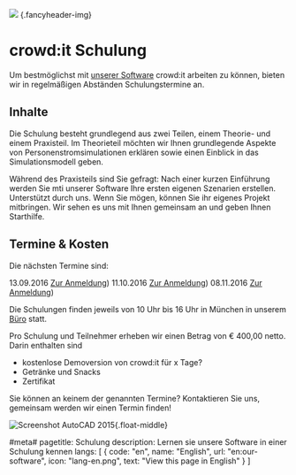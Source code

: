 ﻿![](/img/accurate-bild-4.jpg) {.fancyheader-img}
# crowd:it Schulung

Um bestmöglichst mit [unserer Software](unsere-software.md) crowd:it arbeiten zu können, bieten wir in regelmäßigen Abständen Schulungstermine an. 

## Inhalte

Die Schulung besteht grundlegend aus zwei Teilen, einem Theorie- und einem Praxisteil. Im Theorieteil möchten wir Ihnen grundlegende Aspekte
von Personenstromsimulationen erklären sowie einen Einblick in das Simulationsmodell geben.

Während des Praxisteils sind Sie gefragt: Nach einer kurzen Einführung werden Sie mti unserer Software Ihre ersten eigenen Szenarien erstellen.
Unterstützt durch uns. Wenn Sie mögen, können Sie ihr eigenes Projekt mitbringen. Wir sehen es uns mit Ihnen gemeinsam an und geben Ihnen
Starthilfe.


## Termine & Kosten

Die nächsten Termine sind:

13.09.2016 [Zur Anmeldung](mailto:schulung.092016@accu-rate.de))
11.10.2016 [Zur Anmeldung](mailto:schulung.102016@accu-rate.de))
08.11.2016 [Zur Anmeldung](mailto:schulung.112016@accu-rate.de))

Die Schulungen finden jeweils von 10 Uhr bis 16 Uhr in München in unserem [Büro](kontakt) statt. 

Pro Schulung und Teilnehmer erheben wir einen Betrag von € 400,00 netto. Darin enthalten sind
- kostenlose Demoversion von crowd:it für x Tage?
- Getränke und Snacks
- Zertifikat

Sie können an keinem der genannten Termine? Kontaktieren Sie uns, gemeinsam werden wir einen Termin finden!



![Screenshot AutoCAD 2015](/img/screenshot-autocad-2015.png){.float-middle}


#meta#
pagetitle: Schulung
description: Lernen sie unsere Software in einer Schulung kennen
langs: [
    { code: "en", name: "English", url: "en:our-software", icon: "lang-en.png", text: "View this page in English" }
]
